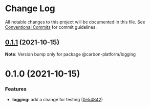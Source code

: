 # Change Log

All notable changes to this project will be documented in this file.
See [Conventional Commits](https://conventionalcommits.org) for commit guidelines.

## [0.1.1](https://github.com/carbon-design-system/carbon-platform/compare/@carbon-platform/logging@0.1.0...@carbon-platform/logging@0.1.1) (2021-10-15)

**Note:** Version bump only for package @carbon-platform/logging





# 0.1.0 (2021-10-15)


### Features

* **logging:** add a change for testing ([0e54842](https://github.com/carbon-design-system/carbon-platform/commit/0e548421797a455a53c4fed7e9e003c3ba5f18dc))
